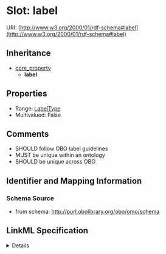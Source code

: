 # Slot: label

URI: [http://www.w3.org/2000/01/rdf-schema#label](http://www.w3.org/2000/01/rdf-schema#label)




## Inheritance

* [core_property](core_property.md)
    * **label**





## Properties

* Range: [LabelType](LabelType.md)
* Multivalued: False







## Comments

* SHOULD follow OBO label guidelines
* MUST be unique within an ontology
* SHOULD be unique across OBO

## Identifier and Mapping Information







### Schema Source


* from schema: http://purl.obolibrary.org/obo/omo/schema




## LinkML Specification

<details>
```yaml
name: label
comments:
- SHOULD follow OBO label guidelines
- MUST be unique within an ontology
- SHOULD be unique across OBO
in_subset:
- allotrope required profile
- go required profile
- obi required profile
from_schema: http://purl.obolibrary.org/obo/omo/schema
exact_mappings:
- skos:prefLabel
rank: 1000
is_a: core_property
slot_uri: rdfs:label
multivalued: false
alias: label
domain_of:
- HasMinimalMetadata
- Axiom
range: label type

```
</details>